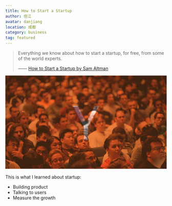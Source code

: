 ```yaml
---
title: How to Start a Startup  
author: 但江
avatar: danjiang
location: 成都 
category: business
tag: featured
---
```


> Everything we know about how to start a startup, for free, from some of the world experts.
>
> —— [How to Start a Startup by Sam Altman][1]

![Y Combinator](/images/ycombinator.png)

This is what I learned about startup:

* Building product
* Talking to users
* Measure the growth

[1]: https://itunes.apple.com/cn/course/how-to-start-a-startup/id951932247 
